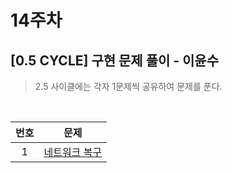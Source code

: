 # 14주차

## [0.5 CYCLE] 구현 문제 풀이 - 이윤수

> 2.5 사이클에는 각자 1문제씩 공유하여 문제를 푼다.

<br>

| 번호 |                         문제                          |
| :--: | :---------------------------------------------------: |
|  1   | [네트워크 복구](https://www.acmicpc.net/problem/2211) |
